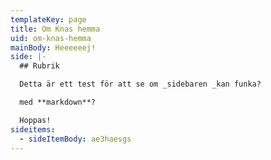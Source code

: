 ```yaml
---
templateKey: page
title: Om Knas hemma
uid: om-knas-hemma
mainBody: Heeeeeej!
side: |-
  ## Rubrik

  Detta är ett test för att se om _sidebaren _kan funka?

  med **markdown**?

  Hoppas!
sideitems:
  - sideItemBody: ae3haesgs
---
```


